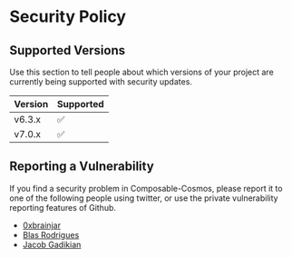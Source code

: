 # Security Policy

## Supported Versions

Use this section to tell people about which versions of your project are
currently being supported with security updates.

| Version | Supported           |
| ------- | ------------------  |
| v6.3.x  | :white_check_mark:  |
| v7.0.x  | ✅                  |

## Reporting a Vulnerability

If you find a security problem in Composable-Cosmos, please report it to one of the following people using twitter, or use the private vulnerability reporting features of Github.

* [0xbrainjar](x.com/0xbrainjar)
* [Blas Rodrigues](x.com/blasrodri)
* [Jacob Gadikian](x.com/gadikian)
